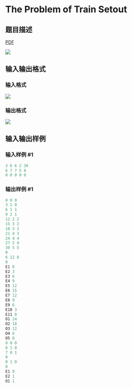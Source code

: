 # The Problem of Train Setout

## 题目描述

[problemUrl]: https://uva.onlinejudge.org/index.php?option=com_onlinejudge&Itemid=8&category=7&page=show_problem&problem=469

[PDF](https://uva.onlinejudge.org/external/5/p528.pdf)

![](https://cdn.luogu.com.cn/upload/vjudge_pic/UVA528/6ef6079857add3f69dc3b6ee662726c6f82d2a3d.png)

## 输入输出格式

### 输入格式

![](https://cdn.luogu.com.cn/upload/vjudge_pic/UVA528/c6c3d5a2e58a71d95cfff90fad7d2d3647f0b661.png)

### 输出格式

![](https://cdn.luogu.com.cn/upload/vjudge_pic/UVA528/96c589aff7f2a637da3f661e147551b733fff723.png)

## 输入输出样例

### 输入样例 #1

```cpp
3 6 6 2 30
6 7 7 5 8
0 0 0 0 0
```


### 输出样例 #1

```cpp
0 0 0
3 1 0
6 1 1
9 2 1
12 2 2
15 3 2
18 3 3
21 4 3
24 4 4
27 5 4
30 5 5
0
6 12 8
0
E1 0
E2 3
E3 6
E4 9
E5 12
E6 15
E7 12
E8 9
E9 6
E10 3
E11 0
O1 24
O2 18
O3 12
O4 6
O5 0
0 0 0
6 1 0
7 0 1
0
0 1 0
0
E1 0
E2 1
O1 1
```


